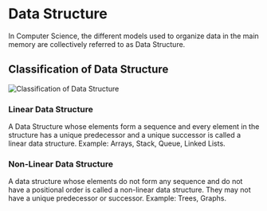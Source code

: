 # Data Structure
In Computer Science, the different models used to organize data in the main memory are collectively referred to as Data Structure.

## Classification of Data Structure
![Classification of Data Structure](https://media.geeksforgeeks.org/wp-content/uploads/20220520182504/ClassificationofDataStructure-660x347.jpg)

### Linear Data Structure
A Data Structure whose elements form a sequence and every element in the structure has a unique predecessor and a unique successor is called a linear data structure.
Example: Arrays, Stack, Queue, Linked Lists.

### Non-Linear Data Structure
A data structure whose elements do not form any sequence and do not have a positional order is called a non-linear data structure. They may not have a unique predecessor or successor.
Example: Trees, Graphs.
